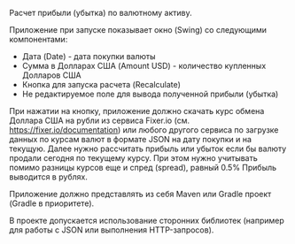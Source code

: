 Расчет прибыли (убытка) по валютному активу.

Приложение при запуске показывает окно (Swing) со следующими компонентами:

- Дата (Date) - дата покупки валюты
- Сумма в Долларах США (Amount USD) - количество купленных Долларов США
- Кнопка для запуска расчета (Recalculate)
- Не редактируемое поле для вывода полученной прибыли (убытка)

При нажатии на кнопку, приложение должно скачать курс обмена Доллара США на рубли из сервиса Fixer.io
(см. https://fixer.io/documentation) или любого другого сервиса по загрузке данных по курсам валют в формате JSON на
дату покупки и на текущую. Далее нужно рассчитать прибыль или убыток если бы валюту продали сегодня по текущему курсу.
При этом нужно учитывать помимо разницы курсов еще и спред (spread), равный 0.5% Прибыль выводится в рублях.

Приложение должно представлять из себя Maven или Gradle проект (Gradle в приоритете).

В проекте допускается использование сторонних библиотек (например для работы с JSON или выполнения HTTP-запросов).
